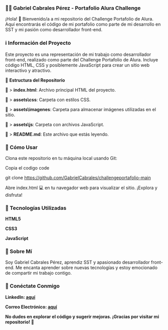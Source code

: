 ### 👨‍💻 Gabriel Cabrales Pérez - Portafolio Alura Challenge

¡Hola! 👋 Bienvenido/a a mi repositorio del Challenge Portafolio de Alura. Aquí encontrarás el código de mi portafolio como parte de mi desarrollo en SST y mi pasión como desarrollador front-end.

### ℹ️ Información del Proyecto

Este proyecto es una representación de mi trabajo como desarrollador front-end, realizado como parte del Challenge Portafolio de Alura. Incluye código HTML, CSS y posiblemente JavaScript para crear un sitio web interactivo y atractivo.

📁 **Estructura del Repositorio**

📂 > **index.html**: Archivo principal HTML del proyecto.

📂 > **assets\css**: Carpeta con estilos CSS.

📂 > **assets\imagenes**: Carpeta para almacenar imágenes utilizadas en el sitio.

📂 > **assets\js**: Carpeta con archivos JavaScript.

📄 > **README.md**: Este archivo que estás leyendo.

### 🚀 Cómo Usar

Clona este repositorio en tu máquina local usando Git:

Copia el codigo code

git clone https://github.com/GabrielCabrales/challengeportafolio-main

Abre index.html 💻 en tu navegador web para visualizar el sitio.
¡Explora y disfruta!

### 🔑 Tecnologías Utilizadas

**HTML5**

**CSS3**

**JavaScript**

### 🌟 Sobre Mí

Soy Gabriel Cabrales Pérez, aprendiz SST y apasionado desarrollador front-end. Me encanta aprender sobre nuevas tecnologías y estoy emocionado de compartir mi trabajo contigo.

### 🔗 Conéctate Conmigo

**LinkedIn: [aquí](https://www.linkedin.com/in/gabriel-cabrales-perez-149a72255/)**

**Correo Electrónico: [aquí](mailto:gabrielcabralesperez@gmail.com)**

**No dudes en explorar el código y sugerir mejoras. ¡Gracias por visitar mi repositorio! 🌱**
